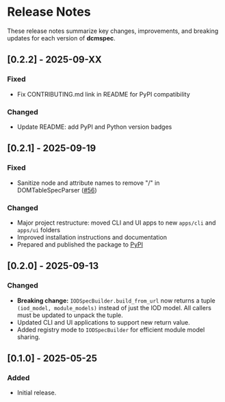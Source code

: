 # Release Notes

These release notes summarize key changes, improvements, and breaking updates for each version of **dcmspec**.

## [0.2.2] - 2025-09-XX

### Fixed

- Fix CONTRIBUTING.md link in README for PyPI compatibility

### Changed

- Update README: add PyPI and Python version badges

## [0.2.1] - 2025-09-19

### Fixed

- Sanitize node and attribute names to remove "/" in DOMTableSpecParser ([#56](https://github.com/dwikler/dcmspec/issues/56))

### Changed

- Major project restructure: moved CLI and UI apps to new `apps/cli` and `apps/ui` folders
- Improved installation instructions and documentation
- Prepared and published the package to [PyPI](https://pypi.org/project/dcmspec/)

## [0.2.0] - 2025-09-13

### Changed

- **Breaking change:** `IODSpecBuilder.build_from_url` now returns a tuple `(iod_model, module_models)` instead of just the IOD model. All callers must be updated to unpack the tuple.
- Updated CLI and UI applications to support new return value.
- Added registry mode to `IODSpecBuilder` for efficient module model sharing.

## [0.1.0] - 2025-05-25

### Added

- Initial release.
